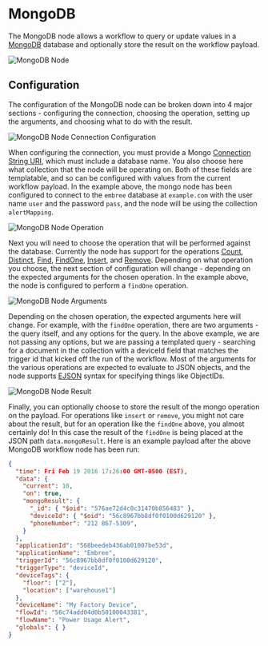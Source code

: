 # MongoDB

The MongoDB node allows a workflow to query or update values in a [MongoDB](https://www.mongodb.com/) database and optionally store the result on the workflow payload.

![MongoDB Node](/images/workflows/data/mongodb-node.png "MongoDB Node")

## Configuration

The configuration of the MongoDB node can be broken down into 4 major sections - configuring the connection, choosing the operation, setting up the arguments, and choosing what to do with the result.

![MongoDB Node Connection Configuration](/images/workflows/data/mongodb-node-connection.png "MongoDB Node Connection Configuration")

When configuring the connection, you must provide a Mongo [Connection String URI](https://docs.mongodb.com/manual/reference/connection-string/), which must include a database name. You also choose here what collection that the node will be operating on.  Both of these fields are templatable, and so can be configured with values from the current workflow payload.  In the example above, the mongo node has been configured to connect to the `embree` database at `example.com` with the user name `user` and the password `pass`, and the node will be using the collection `alertMapping`.

![MongoDB Node Operation](/images/workflows/data/mongodb-node-operation.png "MongoDB Node Operation")

Next you will need to choose the operation that will be performed against the database.  Currently the node has support for the operations [Count](http://mongodb.github.io/node-mongodb-native/2.0/api/Collection.html#count), [Distinct](http://mongodb.github.io/node-mongodb-native/2.0/api/Collection.html#distinct), [Find](http://mongodb.github.io/node-mongodb-native/2.0/api/Collection.html#find), [FindOne](http://mongodb.github.io/node-mongodb-native/2.0/api/Collection.html#findOne), [Insert](http://mongodb.github.io/node-mongodb-native/2.0/api/Collection.html#insert), and [Remove](http://mongodb.github.io/node-mongodb-native/2.0/api/Collection.html#remove).  Depending on what operation you choose, the next section of configuration will change - depending on the expected arguments for the chosen operation.  In the example above, the node is configured to perform a `findOne` operation.

![MongoDB Node Arguments](/images/workflows/data/mongodb-node-arguments.png "MongoDB Node Arguments")

Depending on the chosen operation, the expected arguments here will change.  For example,
with the `findOne` operation, there are two arguments - the query itself, and any options
for the query.  In the above example, we are not passing any options, but we are passing
a templated query - searching for a document in the collection with a deviceId field that
matches the trigger id that kicked off the run of the workflow.  Most of the arguments for the various operations are expected to evaluate to JSON objects, and the node supports [EJSON](https://docs.mongodb.com/manual/reference/mongodb-extended-json/) syntax for specifying things like ObjectIDs.

![MongoDB Node Result](/images/workflows/data/mongodb-node-result.png "MongoDB Node Result")

Finally, you can optionally choose to store the result of the mongo operation on the payload.  For operations like `insert` or `remove`, you might not care about the result, but for an operation like the `findOne` above, you almost certainly do! In this case the result of the `findOne` is being placed at the JSON path `data.mongoResult`. Here is an example payload after the above MongoDB workflow node has been run:

```json
{
  "time": Fri Feb 19 2016 17:26:00 GMT-0500 (EST),
  "data": {
    "current": 10,
    "on": true,
    "mongoResult": {
      "_id": { "$oid": "576ae72d4c0c31470b856483" },
      "deviceId": { "$oid": "56c8967bb8df0f0100d629120" },
      "phoneNumber": "212 867-5309",
    }
  },
  "applicationId": "568beedeb436ab01007be53d",
  "applicationName": "Embree",
  "triggerId": "56c8967bb8df0f0100d629120",
  "triggerType": "deviceId",
  "deviceTags": {
    "floor": ["2"],
    "location": ["warehouse1"]
  },
  "deviceName": "My Factory Device",
  "flowId": "56c74add04d0b50100043381",
  "flowName": "Power Usage Alert",
  "globals": { }
}
```
